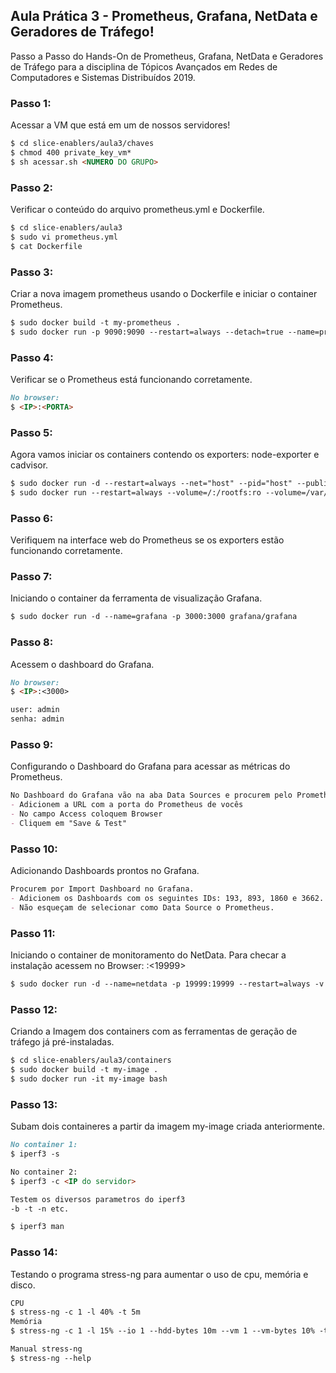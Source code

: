 ## Aula Prática 3 - Prometheus, Grafana, NetData e Geradores de Tráfego!

Passo a Passo do Hands-On de Prometheus, Grafana, NetData e Geradores de Tráfego para a disciplina de Tópicos Avançados em Redes de Computadores e Sistemas Distribuídos 2019. 

### Passo 1: 
Acessar a VM que está em um de nossos servidores!

```markdown
$ cd slice-enablers/aula3/chaves
$ chmod 400 private_key_vm* 
$ sh acessar.sh <NUMERO DO GRUPO>
```

### Passo 2:
Verificar o conteúdo do arquivo prometheus.yml e Dockerfile.

```markdown
$ cd slice-enablers/aula3
$ sudo vi prometheus.yml
$ cat Dockerfile
```

### Passo 3:
Criar a nova imagem prometheus usando o Dockerfile e iniciar o container Prometheus. 

```markdown
$ sudo docker build -t my-prometheus .
$ sudo docker run -p 9090:9090 --restart=always --detach=true --name=prometheus my-prometheus
```

### Passo 4:
Verificar se o Prometheus está funcionando corretamente.

```markdown
No browser:
$ <IP>:<PORTA>
```

### Passo 5: 
Agora vamos iniciar os containers contendo os exporters: node-exporter e cadvisor.  

```markdown
$ sudo docker run -d --restart=always --net="host" --pid="host" --publish=9100:9100 --detach=true --name=node-exporter -v "/:/host:ro,rslave" quay.io/prometheus/node-exporter --path.rootfs /host
$ sudo docker run --restart=always --volume=/:/rootfs:ro --volume=/var/run:/var/run:ro --volume=/sys:/sys:ro --volume=/var/lib/docker/:/var/lib/docker:ro --volume=/dev/disk/:/dev/disk:ro --publish=8080:8080 --detach=true --name=cadvisor google/cadvisor:latest
```

### Passo 6:
Verifiquem na interface web do Prometheus se os exporters estão funcionando corretamente.

### Passo 7:
Iniciando o container da ferramenta de visualização Grafana.

```markdown
$ sudo docker run -d --name=grafana -p 3000:3000 grafana/grafana
```

### Passo 8:
Acessem o dashboard do Grafana. 

```markdown
No browser:
$ <IP>:<3000>

user: admin
senha: admin
```

### Passo 9:
Configurando o Dashboard do Grafana para acessar as métricas do Prometheus.

```markdown
No Dashboard do Grafana vão na aba Data Sources e procurem pelo Prometheus.
- Adicionem a URL com a porta do Prometheus de vocês
- No campo Access coloquem Browser
- Cliquem em "Save & Test"
```

### Passo 10:
Adicionando Dashboards prontos no Grafana.

```markdown
Procurem por Import Dashboard no Grafana. 
- Adicionem os Dashboards com os seguintes IDs: 193, 893, 1860 e 3662.
- Não esqueçam de selecionar como Data Source o Prometheus.
```

### Passo 11:
Iniciando o container de monitoramento do NetData. Para checar a instalação acessem no Browser: <IP>:<19999>

```markdown
$ sudo docker run -d --name=netdata -p 19999:19999 --restart=always -v /proc:/host/proc:ro -v /sys:/host/sys:ro -v /var/run/docker.sock:/var/run/docker.sock:ro --cap-add SYS_PTRACE --security-opt apparmor=unconfined netdata/netdata
```

### Passo 12:
Criando a Imagem dos containers com as ferramentas de geração de tráfego já pré-instaladas.

```markdown
$ cd slice-enablers/aula3/containers
$ sudo docker build -t my-image .
$ sudo docker run -it my-image bash
```

### Passo 13:
Subam dois containeres a partir da imagem my-image criada anteriormente.

```markdown
No container 1:
$ iperf3 -s

No container 2:
$ iperf3 -c <IP do servidor>

Testem os diversos parametros do iperf3
-b -t -n etc.

$ iperf3 man
```

### Passo 14:
Testando o programa stress-ng para aumentar o uso de cpu, memória e disco. 

```markdown
CPU
$ stress-ng -c 1 -l 40% -t 5m
Memória
$ stress-ng -c 1 -l 15% --io 1 --hdd-bytes 10m --vm 1 --vm-bytes 10% -t 10m

Manual stress-ng
$ stress-ng --help
```












